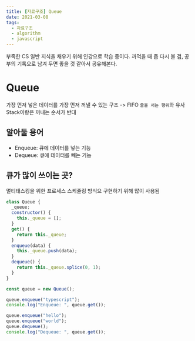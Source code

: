 ```yaml
---
title: [자료구조] Queue
date: 2021-03-08
tags:
  - 자료구조
  - algorithm
  - javascript
---
```


부족한 CS 일반 지식을 채우기 위해 인강으로 학습 중이다.
까먹을 때 즘 다시 볼 겸, 공부의 기록으로 남겨 두면 좋을 것 같아서 공유해본다.

# Queue

가장 먼저 넣은 데이터를 가장 먼저 꺼낼 수 있는 구조 -> FIFO
`줄을 서는 행위`와 유사
Stack이랑은 꺼내는 순서가 반대

## 알아둘 용어

- Enqueue: 큐에 데이터를 넣는 기능
- Dequeue: 큐에 데이터를 빼는 기능

## 큐가 많이 쓰이는 곳?

멀티태스킹을 위한 프로세스 스케쥴링 방식으 구현하기 위해 많이 사용됨

```javascript
class Queue {
  _queue;
  constructor() {
    this._queue = [];
  }
  get() {
    return this._queue;
  }
  enqueue(data) {
    this._queue.push(data);
  }
  dequeue() {
    return this._queue.splice(0, 1);
  }
}

const queue = new Queue();

queue.enqueue("typescript");
console.log("Enqueue: ", queue.get());

queue.enqueue("hello");
queue.enqueue("world");
queue.dequeue();
console.log("Dequeue: ", queue.get());
```
